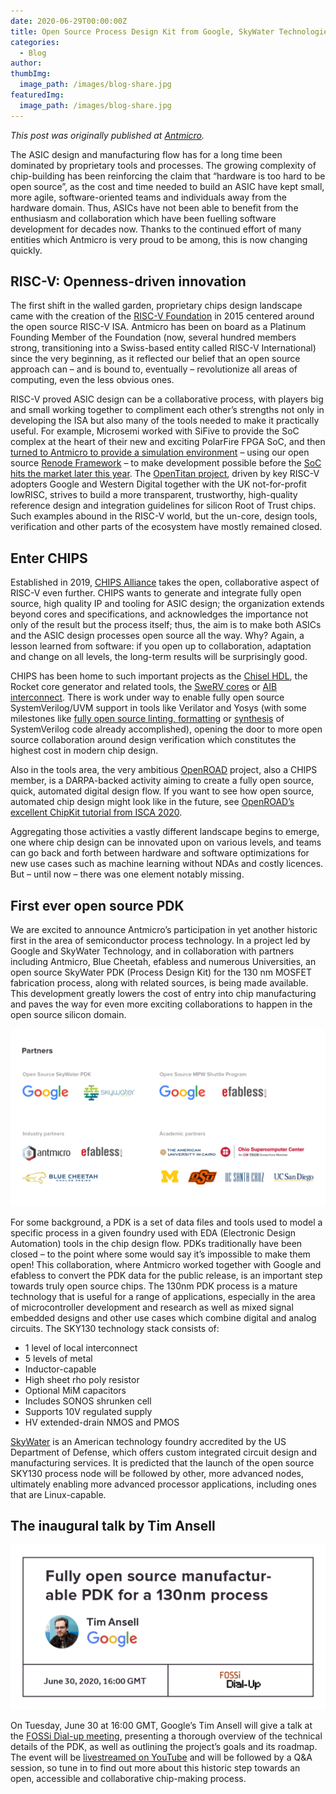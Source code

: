 ```yaml
---
date: 2020-06-29T00:00:00Z
title: Open Source Process Design Kit from Google, SkyWater Technologies and Partners Released
categories:
  - Blog
author:
thumbImg:
  image_path: /images/blog-share.jpg
featuredImg:
  image_path: /images/blog-share.jpg
---
```


*This post was originally published at [Antmicro](https://antmicro.com/blog/2020/06/skywater-open-source-pdk/).*

The ASIC design and manufacturing flow has for a long time been dominated by proprietary tools and processes. The growing complexity of chip-building has been reinforcing the claim that “hardware is too hard to be open source”, as the cost and time needed to build an ASIC have kept small, more agile, software-oriented teams and individuals away from the hardware domain. Thus, ASICs have not been able to benefit from the enthusiasm and collaboration which have been fuelling software development for decades now. Thanks to the continued effort of many entities which Antmicro is very proud to be among, this is now changing quickly.

## RISC-V: Openness-driven innovation

The first shift in the walled garden, proprietary chips design landscape came with the creation of the [RISC-V Foundation](https://riscv.org/) in 2015 centered around the open source RISC-V ISA. Antmicro has been on board as a Platinum Founding Member of the Foundation (now, several hundred members strong, transitioning into a Swiss-based entity called RISC-V International) since the very beginning, as it reflected our belief that an open source approach can – and is bound to, eventually – revolutionize all areas of computing, even the less obvious ones.

RISC-V proved ASIC design can be a collaborative process, with players big and small working together to compliment each other’s strengths not only in developing the ISA but also many of the tools needed to make it practically useful. For example, Microsemi worked with SiFive to provide the SoC complex at the heart of their new and exciting PolarFire FPGA SoC, and then [turned to Antmicro to provide a simulation environment](https://antmicro.com/blog/2019/04/pr-polarfire-soc-on-renode/) – using our open source [Renode Framework](https://renode.io/) – to make development possible before the [SoC hits the market later this year](https://www.microchip.com/pressreleasepage/microchip-unveils-PolarFire-SoC-early-access-program). The [OpenTitan project](https://opentitan.org/), driven by key RISC-V adopters Google and Western Digital together with the UK not-for-profit lowRISC, strives to build a more transparent, trustworthy, high-quality reference design and integration guidelines for silicon Root of Trust chips. Such examples abound in the RISC-V world, but the un-core, design tools, verification and other parts of the ecosystem have mostly remained closed.

## Enter CHIPS

Established in 2019, [CHIPS Alliance](https://chipsalliance.org/) takes the open, collaborative aspect of RISC-V even further. CHIPS wants to generate and integrate fully open source, high quality IP and tooling for ASIC design; the organization extends beyond cores and specifications, and acknowledges the importance not only of the result but the process itself; thus, the aim is to make both ASICs and the ASIC design processes open source all the way. Why? Again, a lesson learned from software: if you open up to collaboration, adaptation and change on all levels, the long-term results will be surprisingly good.

CHIPS has been home to such important projects as the [Chisel HDL](https://www.chisel-lang.org/), the Rocket core generator and related tools, the [SweRV cores](https://www.embedded-computing.com/news/chips-alliance-announce-new-enhancements-to-the-swerv-core-eh2-and-swerv-core-el2) or [AIB interconnect](https://www.prnewswire.com/news-releases/intel-joins-chips-alliance-to-promote-advanced-interface-bus-aib-as-an-open-standard-300991214.html). There is work under way to enable fully open source SystemVerilog/UVM support in tools like Verilator and Yosys (with some milestones like [fully open source linting, formatting](https://antmicro.com/blog/2020/04/systemverilog-linter-and-formatter-in-fusesoc/) or [synthesis](https://github.com/antmicro/ibex-yosys-build) of SystemVerilog code already accomplished), opening the door to more open source collaboration around design verification which constitutes the highest cost in modern chip design.

Also in the tools area, the very ambitious [OpenROAD](https://theopenroadproject.org/) project, also a CHIPS member, is a DARPA-backed activity aiming to create a fully open source, quick, automated digital design flow. If you want to see how open source, automated chip design might look like in the future, see [OpenROAD’s excellent ChipKit tutorial from ISCA 2020](https://www.youtube.com/watch?v=1rfBK5KKzR0&feature=youtu.be).

Aggregating those activities a vastly different landscape begins to emerge, one where chip design can be innovated upon on various levels, and teams can go back and forth between hardware and software optimizations for new use cases such as machine learning without NDAs and costly licences. But – until now – there was one element notably missing.

## First ever open source PDK

We are excited to announce Antmicro’s participation in yet another historic first in the area of semiconductor process technology. In a project led by Google and SkyWater Technology, and in collaboration with partners including Antmicro, Blue Cheetah, efabless and numerous Universities, an open source SkyWater PDK (Process Design Kit) for the 130 nm MOSFET fabrication process, along with related sources, is being made available. This development greatly lowers the cost of entry into chip manufacturing and paves the way for even more exciting collaborations to happen in the open source silicon domain.

![](opensource_PDK_blog-note-1.png)

For some background, a PDK is a set of data files and tools used to model a specific process in a given foundry used with EDA (Electronic Design Automation) tools in the chip design flow. PDKs traditionally have been closed – to the point where some would say it’s impossible to make them open! This collaboration, where Antmicro worked together with Google and efabless to convert the PDK data for the public release, is an important step towards truly open source chips. The 130nm PDK process is a mature technology that is useful for a range of applications, especially in the area of microcontroller development and research as well as mixed signal embedded designs and other use cases which combine digital and analog circuits. The SKY130 technology stack consists of:

- 1 level of local interconnect
- 5 levels of metal
- Inductor-capable
- High sheet rho poly resistor
- Optional MiM capacitors
- Includes SONOS shrunken cell
- Supports 10V regulated supply
- HV extended-drain NMOS and PMOS

[SkyWater](https://www.skywatertechnology.com/) is an American technology foundry accredited by the US Department of Defense, which offers custom integrated circuit design and manufacturing services. It is predicted that the launch of the open source SKY130 process node will be followed by other, more advanced nodes, ultimately enabling more advanced processor applications, including ones that are Linux-capable.

## The inaugural talk by Tim Ansell

![](opensource_PDK.png)

On Tuesday, June 30 at 16:00 GMT, Google’s Tim Ansell will give a talk at the [FOSSi Dial-up meeting](https://fossi-foundation.org/dial-up/), presenting a thorough overview of the technical details of the PDK, as well as outlining the project’s goals and its roadmap. The event will be [livestreamed on YouTube](https://www.youtube.com/watch?v=EczW2IWdnOM&feature=youtu.be) and will be followed by a Q&A session, so tune in to find out more about this historic step towards an open, accessible and collaborative chip-making process.